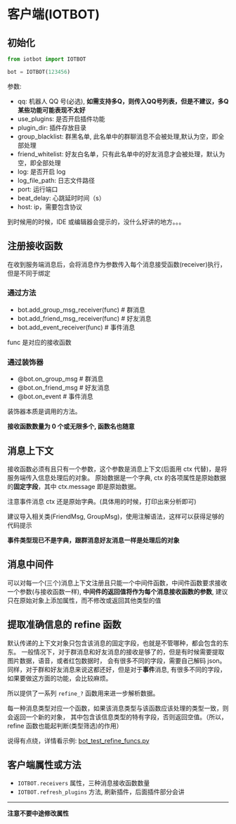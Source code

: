 # 客户端(IOTBOT)

## 初始化

```python
from iotbot import IOTBOT

bot = IOTBOT(123456)
```

参数:

- qq: 机器人 QQ 号(必选), **如需支持多Q，则传入QQ号列表，但是不建议，多Q某些功能可能表现不太好**
- use_plugins: 是否开启插件功能
- plugin_dir: 插件存放目录
- group_blacklist: 群黑名单, 此名单中的群聊消息不会被处理,默认为空，即全部处理
- friend_whitelist: 好友白名单，只有此名单中的好友消息才会被处理，默认为空，即全部处理
- log: 是否开启 log
- log_file_path: 日志文件路径
- port: 运行端口
- beat_delay: 心跳延时时间（s）
- host: ip，需要包含协议

到时候用的时候，IDE 或编辑器会提示的，没什么好讲的地方。。。

## 注册接收函数

在收到服务端消息后，会将消息作为参数传入每个消息接受函数(receiver)执行，但是不同于绑定

### 通过方法

- bot.add_group_msg_receiver(func) # 群消息
- bot.add_friend_msg_receiver(func) # 好友消息
- bot.add_event_receiver(func) # 事件消息

func 是对应的接收函数

### 通过装饰器

- @bot.on_group_msg # 群消息
- @bot.on_friend_msg # 好友消息
- @bot.on_event # 事件消息

装饰器本质是调用的方法。

**接收函数数量为 0 个或无限多个, 函数名也随意**

## 消息上下文

接收函数必须有且只有一个参数，这个参数是消息上下文(后面用 ctx 代替)，是将服务端传入信息处理后的对象。
原始数据是一个字典, ctx 的各项属性是原始数据的**固定字段**，其中 ctx.message 即是原始数据。

注意事件消息 ctx 还是原始字典。(具体用的时候，打印出来分析即可)

建议导入相关类(FriendMsg, GroupMsg)，使用注解语法，这样可以获得足够的代码提示

**事件类型现已不是字典，跟群消息好友消息一样是处理后的对象**

## 消息中间件

可以对每一个(三个)消息上下文注册且只能一个中间件函数，中间件函数要求接收一个参数(与接收函数一样),
**中间件的返回值将作为每个消息接收函数的参数**, 建议只在原始对象上添加属性，而不修改或返回其他类型的值

## 提取准确信息的 refine 函数

默认传递的上下文对象只包含该消息的固定字段，也就是不管哪种，都会包含的东东。
一般情况下，对于群消息和好友消息的接收是够了的，但是有时候需要提取图片数据，语音，或者红包数据时，
会有很多不同的字段，需要自己解码 json。同样，对于群和好友消息来说这都还好，但是对于**事件**消息,
有很多不同的字段，如果要做这方面的功能，会比较麻烦。

所以提供了一系列 `refine_?` 函数用来进一步解析数据。

每一种消息类型对应一个函数，如果该消息类型与该函数应该处理的类型一致，则会返回一个新的对象，
其中包含该信息类型的特有字段，否则返回空值。（所以，refine 函数也能起判断(类型筛选)的作用）

说得有点绕，详情看示例: [bot_test_refine_funcs.py](https://github.com/XiyaoWong/python-iotbot/blob/master/sample/plugins/bot_test_refine_funcs.py)

## 客户端属性或方法

- `IOTBOT.receivers` 属性，三种消息接收函数数量
- `IOTBOT.refresh_plugins` 方法, 刷新插件，后面插件部分会讲

---

**注意不要中途修改属性**
